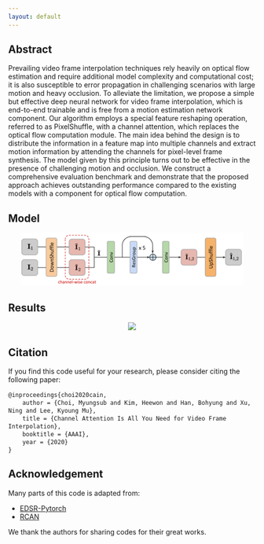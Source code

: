 ```yaml
---
layout: default
---
```


## Abstract

Prevailing video frame interpolation techniques rely heavily on optical flow estimation and require additional model complexity and computational cost; it is also susceptible to error propagation in challenging scenarios with large motion and heavy occlusion.
To alleviate the limitation, we propose a simple but effective deep neural network for video frame interpolation, which is end-to-end trainable and is free from a motion estimation network component.
Our algorithm employs a special feature reshaping operation, referred to as PixelShuffle, with a channel attention, which replaces the optical flow computation module.
The main idea behind the design is to distribute the information in a feature map into multiple channels and extract motion information by attending the channels for pixel-level frame synthesis.
The model given by this principle turns out to be effective in the presence of challenging motion and occlusion.
We construct a comprehensive evaluation benchmark and demonstrate that the proposed approach achieves outstanding performance compared to the existing models with a component for optical flow computation.

## Model

<center><img src="./figures/overall_architecture.png" width="90%"></center>

## Results

<center><img src="./figures/qualitative_vimeo.png" width="100%"></center>

## Citation

If you find this code useful for your research, please consider citing the following paper:

``` text
@inproceedings{choi2020cain,
    author = {Choi, Myungsub and Kim, Heewon and Han, Bohyung and Xu, Ning and Lee, Kyoung Mu},
    title = {Channel Attention Is All You Need for Video Frame Interpolation},
    booktitle = {AAAI},
    year = {2020}
}
```

## Acknowledgement

Many parts of this code is adapted from:

- [EDSR-Pytorch](https://github.com/thstkdgus35/EDSR-PyTorch)
- [RCAN](https://github.com/yulunzhang/RCAN)

We thank the authors for sharing codes for their great works.